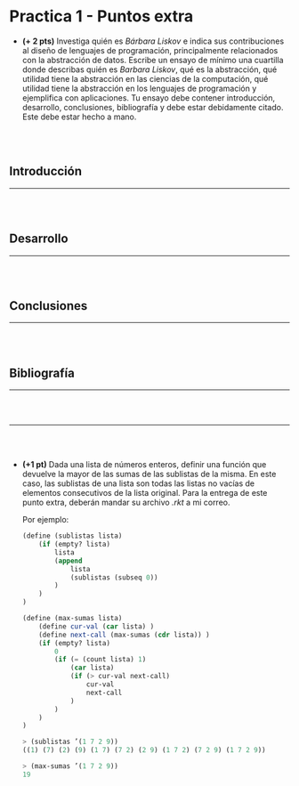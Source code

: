 # Practica 1 - Puntos extra

- **(+ 2 pts)** Investiga quién es *Bárbara Liskov* e indica sus contribuciones al diseño 
de lenguajes de programación, principalmente relacionados con la abstracción de datos. Escribe un ensayo de mínimo una cuartilla donde describas quién es *Barbara Liskov*, qué es la abstracción, qué utilidad tiene la abstracción en las ciencias de la computación, qué utilidad tiene la abstracción en los lenguajes de programación y ejemplifica con aplicaciones. Tu ensayo debe contener introducción, desarrollo, conclusiones, bibliografía y debe estar debidamente citado. Este debe estar hecho a mano.


<br><br>


## Introducción
---

<br><br>



## Desarrollo
---

<br><br>


## Conclusiones
---

<br><br>

## Bibliografía
---

<br><br>

---

<br><br>

- **(+1 pt)** Dada una lista de números enteros, definir una función que devuelve la mayor de las
sumas de las sublistas de la misma. En este caso, las sublistas de una lista son todas las listas
no vacías de elementos consecutivos de la lista original. Para la entrega de este punto extra, deberán mandar su archivo *.rkt* a mi correo. <br>

    Por ejemplo: 
    <br>

    ```scheme
    (define (sublistas lista)
        (if (empty? lista)
            lista
            (append 
                lista 
                (sublistas (subseq 0))
            )
        )
    )

    (define (max-sumas lista)
        (define cur-val (car lista) )
        (define next-call (max-sumas (cdr lista)) )
        (if (empty? lista)
            0
            (if (= (count lista) 1)
                (car lista)
                (if (> cur-val next-call)
                    cur-val
                    next-call
                )
            )
        )
    )
    ```

    ```lisp
    > (sublistas ’(1 7 2 9))
    ((1) (7) (2) (9) (1 7) (7 2) (2 9) (1 7 2) (7 2 9) (1 7 2 9))
    ```

    ```lisp
    > (max-sumas ’(1 7 2 9))
    19
    ```